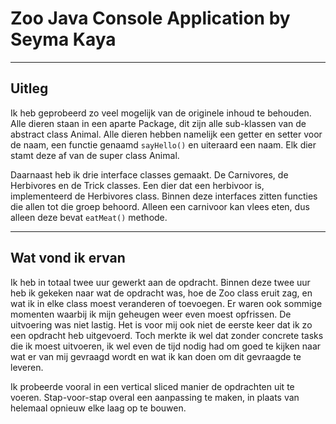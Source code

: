 ﻿# Zoo Java Console Application by Seyma Kaya
---
## Uitleg

Ik heb geprobeerd zo veel mogelijk van de originele inhoud te behouden. Alle dieren staan in een aparte Package, dit zijn
alle sub-klassen van de abstract class Animal. Alle dieren hebben namelijk een getter en setter voor de naam, een functie 
genaamd `sayHello()` en uiteraard een naam. Elk dier stamt deze af van de super class Animal. 

Daarnaast heb ik drie interface classes gemaakt. De Carnivores, de Herbivores en de Trick classes. Een dier dat een herbivoor 
is, implementeerd de Herbivores class. Binnen deze interfaces zitten functies die allen tot die groep behoord. Alleen een carnivoor 
kan vlees eten, dus alleen deze bevat `eatMeat()` methode.

--- 
## Wat vond ik ervan

Ik heb in totaal twee uur gewerkt aan de opdracht. Binnen deze twee uur heb ik gekeken naar wat de opdracht was, hoe de Zoo 
class eruit zag, en wat ik in elke class moest veranderen of toevoegen. Er waren ook sommige momenten waarbij ik mijn geheugen 
weer even moest opfrissen. De uitvoering was niet lastig. Het is voor mij ook niet de eerste keer dat ik zo een opdracht 
heb uitgevoerd. Toch merkte ik wel dat zonder concrete tasks die ik moest uitvoeren, ik wel even de tijd 
nodig had om goed te kijken naar wat er van mij gevraagd wordt en wat ik kan doen om dit gevraagde te leveren. 

Ik probeerde vooral in een vertical sliced manier de opdrachten uit te voeren. Stap-voor-stap overal een aanpassing te maken, 
in plaats van helemaal opnieuw elke laag op te bouwen. 

